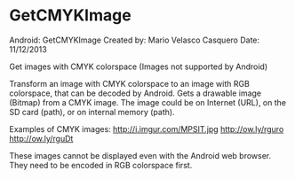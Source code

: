 GetCMYKImage
============
Android: GetCMYKImage
Created by: Mario Velasco Casquero
Date: 11/12/2013


Get images with CMYK colorspace (Images not supported by Android)

  Transform an image with CMYK colorspace to an image with RGB colorspace, that can be decoded by Android. Gets a drawable image (Bitmap) from a CMYK image. The image could be on Internet (URL), on the SD card (path), or on internal memory (path).
  
Examples of CMYK images:
    http://i.imgur.com/MPSIT.jpg
    http://ow.ly/rguro
    http://ow.ly/rguDt
    
These images cannot be displayed even with the Android web browser. They need to be encoded in RGB colorspace first.
